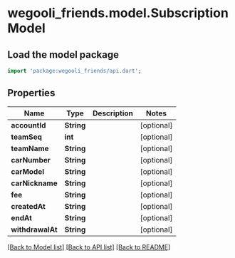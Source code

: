 # wegooli_friends.model.SubscriptionModel

## Load the model package
```dart
import 'package:wegooli_friends/api.dart';
```

## Properties
Name | Type | Description | Notes
------------ | ------------- | ------------- | -------------
**accountId** | **String** |  | [optional] 
**teamSeq** | **int** |  | [optional] 
**teamName** | **String** |  | [optional] 
**carNumber** | **String** |  | [optional] 
**carModel** | **String** |  | [optional] 
**carNickname** | **String** |  | [optional] 
**fee** | **String** |  | [optional] 
**createdAt** | **String** |  | [optional] 
**endAt** | **String** |  | [optional] 
**withdrawalAt** | **String** |  | [optional] 

[[Back to Model list]](../README.md#documentation-for-models) [[Back to API list]](../README.md#documentation-for-api-endpoints) [[Back to README]](../README.md)


